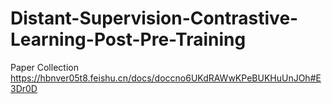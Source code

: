 # Distant-Supervision-Contrastive-Learning-Post-Pre-Training
Paper Collection
https://hbnver05t8.feishu.cn/docs/doccno6UKdRAWwKPeBUKHuUnJOh#E3Dr0D
